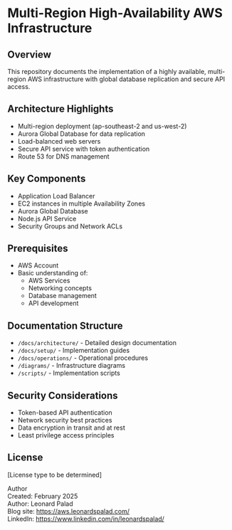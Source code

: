 # Multi-Region High-Availability AWS Infrastructure

## Overview
This repository documents the implementation of a highly available, multi-region AWS infrastructure with global database replication and secure API access. 

## Architecture Highlights
- Multi-region deployment (ap-southeast-2 and us-west-2)
- Aurora Global Database for data replication
- Load-balanced web servers
- Secure API service with token authentication
- Route 53 for DNS management

## Key Components
- Application Load Balancer
- EC2 instances in multiple Availability Zones 
- Aurora Global Database
- Node.js API Service
- Security Groups and Network ACLs

## Prerequisites
- AWS Account
- Basic understanding of:
  - AWS Services
  - Networking concepts
  - Database management
  - API development

## Documentation Structure
- `/docs/architecture/` - Detailed design documentation
- `/docs/setup/` - Implementation guides
- `/docs/operations/` - Operational procedures
- `/diagrams/` - Infrastructure diagrams
- `/scripts/` - Implementation scripts

## Security Considerations
- Token-based API authentication
- Network security best practices
- Data encryption in transit and at rest
- Least privilege access principles

## License
[License type to be determined]

Author  
Created: February 2025  
Author: Leonard Palad  
Blog site: https://aws.leonardspalad.com/  
LinkedIn: https://www.linkedin.com/in/leonardspalad/

